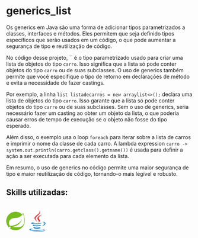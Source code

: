 # generics_list

Os generics em Java são uma forma de adicionar tipos parametrizados a classes, interfaces e métodos. Eles permitem que seja definido tipos específicos que serão usados em um código, o que pode aumentar a segurança de tipo e reutilização de código.

No código desse projeto, `` é o tipo parametrizado usado para criar uma lista de objetos do tipo `carro`. Isso significa que a lista só pode conter objetos do tipo `carro` ou de suas subclasses. O uso de generics também permite que você especifique o tipo de retorno em declarações de método e evita a necessidade de fazer castings.

Por exemplo, a linha `list listadecarros = new arraylist<>();` declara uma lista de objetos do tipo `carro`. Isso garante que a lista só pode conter objetos do tipo `carro` ou de suas subclasses. Sem o uso de generics, seria necessário fazer um casting ao obter um objeto da lista, o que poderia causar erros de tempo de execução se o objeto não fosse do tipo esperado.

Além disso, o exemplo usa o loop `foreach` para iterar sobre a lista de carros e imprimir o nome da classe de cada carro. A lambda expression `carro -> system.out.println(carro.getclass().getname())` é usada para definir a ação a ser executada para cada elemento da lista.

Em resumo, o uso de generics no código permite uma maior segurança de tipo e maior reutilização de código, tornando-o mais legível e robusto.

## Skills utilizadas:
<div style="display: inline_block"><br>
   <img align="center" alt="Spring" height="50" width="50" src="https://raw.githubusercontent.com/devicons/devicon/master/icons/spring/spring-original.svg">
  <img align="center" alt="Spring" height="60" width="60" src="https://raw.githubusercontent.com/devicons/devicon/master/icons/java/java-original.svg">
